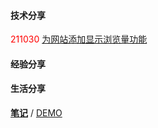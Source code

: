 #### 技术分享
<font color='#ff000000'>211030</font>  [为网站添加显示浏览量功能](./Technology/2021/add-views-function.md)


#### 经验分享



#### 生活分享





**[笔记](./Others/笔记/阅读笔记/index.md)** / [DEMO](./Others/笔记/阅读笔记/index.md)
